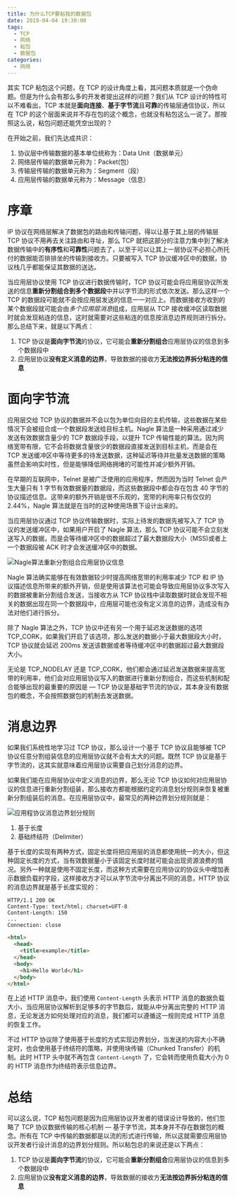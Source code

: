 ```yaml
---
title: 为什么TCP要粘我的数据包
date: 2019-04-04 19:30:00
tags:
  - TCP
  - 网络
  - 粘包
  - 数据包
categories:
  - 网络
---
```


其实 TCP 粘包这个问题，在 TCP 的设计角度上看，其问题本质就是一个伪命题。但是为什么会有那么多的开发者提出这样的问题？我们从 TCP 设计的特性可以不难看出，TCP 本就是**面向连接**、**基于字节流**且**可靠**的传输层通信协议，所以在 TCP 的这个层面来说并不存在包的这个概念，也就没有粘包这么一说了。那按照这么说，粘包问题还能凭空出现的？

在开始之前，我们先达成共识：

1. 协议层中传输数据的基本单位统称为：Data Unit（数据单元）
2. 网络层传输的数据单元称为：Packet(包）
3. 传输层传输的数据单元称为：Segment（段）
4. 应用层传输的数据单元称为：Message（信息）

<!--more-->

# 序章

IP 协议在网络层解决了数据包的路由和传输问题，得以让基于其上层的传输层 TCP 协议不用再去关注路由和寻址，那么 TCP 就把这部分的注意力集中到了解决数据传输中的**有序性**和**可靠性**问题去了，以至于可以让其上一层协议不必担心所托付的数据能否排排坐的传输到接收方。只要被写入 TCP 协议缓冲区中的数据，协议栈几乎都能保证其数据的送达。

当应用层协议使用 TCP 协议进行数据传输时，TCP 协议可能会将应用层协议所发送的信息**重新分割组合到多个数据段**中并以字节流的形式依次发送。那么这样一个 TCP 的数据段可能就不会按应用层发送的信息一一对应上。而数据接收方收到的某个数据段就可能会由*多个应用层消息*组成，应用层从 TCP 接收缓冲区读取数据时就会发现粘连的信息，这时就需要对这些粘连的信息按消息边界规则进行拆分。那么总结下来，就是以下两点：

1. TCP 协议是**面向字节流**的协议，它可能会**重新分割组合**应用层协议的信息到多个数据段中
2. 应用层协议**没有定义消息的边界**，导致数据的接收方**无法按边界拆分粘连的信息**

# 面向字节流

应用层交给 TCP 协议的数据并不会以包为单位向目的主机传输，这些数据在某些情况下会被组合成一个数据段发送给目标主机。Nagle 算法是一种采用通过减少发送有效数据含量少的 TCP 数据段手段，以提升 TCP 传输性能的算法。因为网络宽带有限，它不会将数据含量很少的数据段直接发送到目标主机，而是会在 TCP 发送缓冲区中等待更多的待发送数据，这种延迟等待并批量发送数据的策略虽然会影响实时性，但是能够降低网络拥堵的可能性并减少额外开销。

在早期的互联网中，Telnet 是被广泛使用的应用程序，然而因为当时 Telnet 会产生大量只有 1 字节有效数据量的数据段，而这些数据段中都会存在包含 40 字节的协议描述信息。这带来的额外开销是很不乐观的，宽带的利用率只有仅仅的 2.44%，Nagle 算法就是在当时的这种使用场景下设计出来的。

当应用层协议通过 TCP 协议传输数据时，实际上待发的数据先被写入了 TCP 协议的发送缓冲区中，如果用户开启了 Nagle 算法，那么 TCP 协议可能不会立刻发送写入的数据，而是会等待缓冲区中的数据超过了最大数据段大小（MSS)或者上一个数据段被 ACK 时才会发送缓冲区中的数据。

![Nagle算法重新分割组合应用层协议信息](https://cdn.jsdelivr.net/gh/aaronlam/imghosting/20201030172902.png)

Nagle 算法确实能够在有效数据较少时提高网络宽带的利用率减少 TCP 和 IP 协议描述信息所带来的额外开销，但是使用该算法也可能会导致应用层协议多次写入的数据被重新分割组合发送，当接收方从 TCP 协议栈中读取数据时就会发现不相关的数据出现在同一个数据段中，应用层可能也没有定义消息的边界，造成没有办法对他们进行拆分。

除了 Nagle 算法之外，TCP 协议中还有另一个用于延迟发送数据的选项 TCP_CORK，如果我们开启了该选项，那么发送的数据小于最大数据段大小时，TCP 协议就会延迟 200ms 发送该数据或者等待缓冲区中的数据超过最大数据段大小。

无论是 TCP_NODELAY 还是 TCP_CORK，他们都会通过延迟发送数据来提高宽带的利用率，他们会对应用层协议写入的数据进行重新分割组合，而这些机制和配合能够出现的最重要的原因是 — TCP 协议是基础字节流的协议，其本身没有数据包的概念，不会按照数据包的机制去发送数据。

# 消息边界

如果我们系统性地学习过 TCP 协议，那么设计一个基于 TCP 协议且能够被 TCP 协议任意分割组装信息的应用层协议就不会有太大的问题。既然 TCP 协议是基于字节流的，这其实就意味着应用层协议需要自己划分消息的边界。

如果我们能在应用层协议中定义消息的边界，那么无论 TCP 协议如何对应用层协议的信息进行重新分割组装，那么接收方都能根据约定的消息划分规则来恢复被重新分割组装后的消息。在应用层协议中，最常见的两种边界划分规则就是：

![应用程协议消息边界划分规则](https://cdn.jsdelivr.net/gh/aaronlam/imghosting/20201030195935.png)

1. 基于长度
2. 基础终结符（Delimiter）

基于长度的实现有两种方式，固定长度将把应用层的消息都使用统一的大小，但这种固定长度的方式，当有效数据量小于该固定长度时就可能会出现资源浪费的情况。另外一种就是使用不固定长度，而这种方式需要在应用协议的协议头中增加表示数据负载的字段，这样接收方才可以从字节流中分离出不同的消息，HTTP 协议的消息边界就是基于长度实现的：

```
HTTP/1.1 200 OK
Content-Type: text/html; charset=UFT-8
Content-Length: 150
...
Connection: close
```

```html
<html>
  <head>
    <title>example</title>
  </head>
  <body>
    <h1>Hello World</h1>
  </body>
</html>
```

在上述 HTTP 消息中，我们使用 `Content-Length` 头表示 HTTP 消息的数据负载大小，当应用层协议解析到足够多的字节数后，就能从中分离出完整的 HTTP 消息，无论发送方如何处理对应的消息，我们都可以遵循这一规则完成 HTTP 消息的恢复工作。

不过 HTTP 协议除了使用基于长度的方式实现边界划分，当发送的内容大小不确定时，也会使用基于终结符的策略，并使用块传输（Chunked Transfer）的机制。此时 HTTP 头中就不再包含 `Content-Length` 了，它会转而使用负载大小为 0 的 HTTP 消息作为终结符表示信息边界。

# 总结

可以这么说，TCP 粘包问题是因为应用层协议开发者的错误设计导致的，他们忽略了 TCP 协议数据传输的核心机制 — 基于字节流，其本身并不存在数据包的概念。所有在 TCP 中传输的数据都是以流的形式进行传输，所以这就需要应用层协议开发者行设计消息的边界划分规则。所以粘包总的来说还是以下两点：

1. TCP 协议是**面向字节流**的协议，它可能会**重新分割组合**应用层协议的信息到多个数据段中
2. 应用层协议**没有定义消息的边界**，导致数据的接收方**无法按边界拆分粘连的信息**

